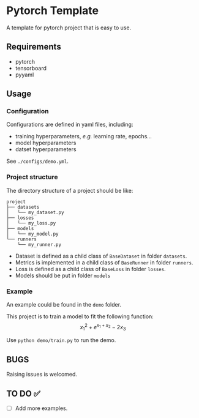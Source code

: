 # Pytorch Template

A template for pytorch project that is easy to use.

## Requirements

- pytorch
- tensorboard
- pyyaml

## Usage

### Configuration

Configurations are defined in yaml files, including:
- training hyperparameters, *e.g.* learning rate, epochs...
- model hyperparameters
- datset hyperparameters

See `./configs/demo.yml`.

### Project structure

The directory structure of a project should be like:
```
project
├── datasets
│   └── my_dataset.py
├── losses
│   └── my_loss.py
├── models
│   └── my_model.py
└── runners
    └── my_runner.py
```

- Dataset is defined as a child class of `BaseDataset` in folder `datasets`.
- Metrics is implemented in a child class of `BaseRunner` in folder `runners`.
- Loss is defined as a child class of `BaseLoss` in folder `losses`.
- Models should be put in folder `models`

### Example

An example could be found in the `demo` folder.

This project is to train a model to fit the following function: 
$$x_1^2+e^{x_1+x_2}-2x_3$$

Use `python demo/train.py` to run the demo.

## BUGS

Raising issues is welcomed.

## TO DO ✅

- [ ] Add more examples.

